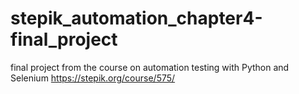 # stepik_automation_chapter4-final_project
final project from the course on automation testing with Python and Selenium https://stepik.org/course/575/


